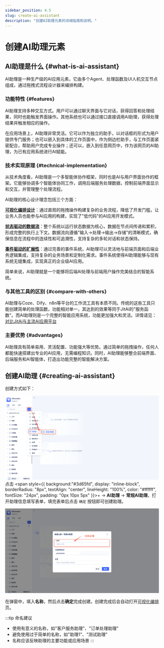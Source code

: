 ```yaml
---
sidebar_position: 4.5
slug: create-ai-assistant
description: "创建AI助理元素的详细指南和说明。"
---
```


# 创建AI助理元素 

## AI助理是什么 {#what-is-ai-assistant}
AI助理是一种生产级的AI应用元素，它由多个Agent、处理函数及UI人机交互节点组成，通过拖拽式流程设计器来编排构建。

### 功能特性 {#features}
AI助理支持多种交互方式。用户可以通过聊天界面与它对话，获得回答和处理结果，同时也能触发界面操作。其他系统也可以通过接口直接调用AI助理，获得处理结果并触发相应的操作。

在应用场景上，AI助理非常灵活。它可以作为独立的助手，以对话框的形式为用户提供专门服务；也可以嵌入到具体的工作页面中，作为侧边栏助手，与工作页面紧密配合，帮助用户完成专业操作；还可以，嵌入到任意网页中，作为该网页的AI助理，为已有应用系统进行AI赋能。

### 技术实现原理 {#technical-implementation}

从技术角度看，AI助理是一个多智能体协作框架，同时也是AI与用户界面协作的框架。它能够协调多个智能体协同工作，调用后端服务处理数据，控制前端界面显示和交互，并管理整个处理流程。

AI助理的核心设计理念包括三个方面：

[**可视化编排设计**](./process-orchestration-node-configuration)：通过直观的拖拽操作构建复杂的业务流程，降低了开发门槛，让业务人员也能参与AI应用的构建，实现了"低代码"的AI应用开发模式。

[**状态驱动的数据流**](./ai-assistant-state)：整个系统以运行状态数据为核心，数据在节点间传递和累积，形成完整的执行上下文。数据流向遵循"输入→处理→输出→存储"的清晰模式，确保信息在流程中的连续性和可追溯性，支持复杂的多轮对话和状态保持。

[**事件驱动的扩展性**](./ai-assistant-event.md)：通过完善的事件系统，AI助理可以灵活地与前端页面和后端业务逻辑集成，支持复杂的业务场景和定制化需求。事件系统使得AI助理能够与现有系统无缝集成，实现真正的企业级AI应用。

简单来说，AI助理就是一个能够将后端AI处理与前端用户操作完美结合的智能系统。

### 与其他工具的区别 {#compare-with-others}

AI助理与Coze、Dify、n8n等平台的工作流工具有本质不同。传统的这些工具只能创建简单的处理函数，功能相对单一，其达到的效果等同于JitAi的"服务函数"。而AI助理则是一个完整的智能应用系统，功能更加强大和灵活。详情请见：[对比JitAi与主流AI应用平台](../../tutorial/jitai-comparison)

### 主要优势 {#advantages}

AI助理具有简单易用、灵活配置、功能强大等优势。通过简单的拖拽操作，任何人都能快速搭建出专业的AI应用，无需编程知识。同时，AI助理能够整合前端界面、后端服务和AI智能体，打造出功能完整的智能解决方案。


## 创建AI助理 {#creating-ai-assistant}

创建方式如下：

![创建AI助理-入口](./img/assistant/create-assistant.png)
点击 <span style={{ background:"#3d65fd", display: "inline-block", borderRadius: "8px", textAlign: "center", lineHeight: "100%", color: "#ffffff", fontSize: "24px", padding: "0px 10px 5px" }}>+</span>  → **AI助理** → **常规AI助理**，打开助理信息填写表单，填完表单后点击 `确定` 按钮即可创建助理。

![创建AI助理-表单](./img/assistant/create-form.png)

在弹窗中，填入**名称**，然后点击**确定**完成创建。创建完成后会自动打开[可视化编排](./process-orchestration-node-configuration)页。

:::tip 命名建议
- 使用有意义的名称，如"客户服务助理"、"订单处理助理"
- 避免使用过于简单的名称，如"助理1"、"测试助理"
- 名称应该反映助理的主要功能或应用场景
:::
